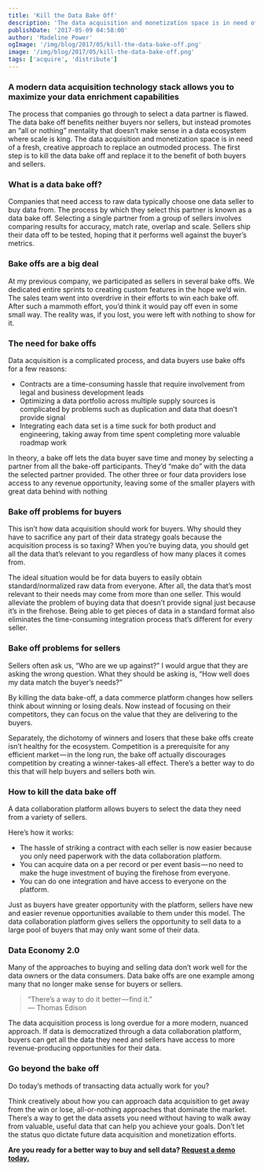 ```yaml
---
title: 'Kill the Data Bake Off'
description: 'The data acquisition and monetization space is in need of a fresh, creative approach to replace an outmoded process. The first step is to kill the data bake off and replace it to the benefit of both buyers and sellers.'
publishDate: '2017-05-09 04:58:00'
author: 'Madeline Power'
ogImage: '/img/blog/2017/05/kill-the-data-bake-off.png'
image: '/img/blog/2017/05/kill-the-data-bake-off.png'
tags: ['acquire', 'distribute']
---
```

### A modern data acquisition technology stack allows you to maximize your data enrichment capabilities

The process that companies go through to select a data partner is flawed. The data bake off benefits neither buyers nor sellers, but instead promotes an “all or nothing” mentality that doesn’t make sense in a data ecosystem where scale is king. The data acquisition and monetization space is in need of a fresh, creative approach to replace an outmoded process. The first step is to kill the data bake off and replace it to the benefit of both buyers and sellers.

### What is a data bake off?

Companies that need access to raw data typically choose one data seller to buy data from. The process by which they select this partner is known as a data bake off. Selecting a single partner from a group of sellers involves comparing results for accuracy, match rate, overlap and scale. Sellers ship their data off to be tested, hoping that it performs well against the buyer’s metrics.

### Bake offs are a big deal

At my previous company, we participated as sellers in several bake offs. We dedicated entire sprints to creating custom features in the hope we’d win. The sales team went into overdrive in their efforts to win each bake off. After such a mammoth effort, you’d think it would pay off even in some small way. The reality was, if you lost, you were left with nothing to show for it.

### The need for bake offs

Data acquisition is a complicated process, and data buyers use bake offs for a few reasons:

* Contracts are a time-consuming hassle that require involvement from legal and business development leads
* Optimizing a data portfolio across multiple supply sources is complicated by problems such as duplication and data that doesn’t provide signal
* Integrating each data set is a time suck for both product and engineering, taking away from time spent completing more valuable roadmap work

In theory, a bake off lets the data buyer save time and money by selecting a partner from all the bake-off participants. They’d “make do” with the data the selected partner provided. The other three or four data providers lose access to any revenue opportunity, leaving some of the smaller players with great data behind with nothing

### Bake off problems for buyers

This isn’t how data acquisition should work for buyers. Why should they have to sacrifice any part of their data strategy goals because the acquisition process is so taxing? When you’re buying data, you should get all the data that’s relevant to you regardless of how many places it comes from.

The ideal situation would be for data buyers to easily obtain standard/normalized raw data from everyone. After all, the data that’s most relevant to their needs may come from more than one seller. This would alleviate the problem of buying data that doesn’t provide signal just because it’s in the firehose. Being able to get pieces of data in a standard format also eliminates the time-consuming integration process that’s different for every seller.

### Bake off problems for sellers

Sellers often ask us, “Who are we up against?” I would argue that they are asking the wrong question. What they should be asking is, “How well does my data match the buyer’s needs?”

By killing the data bake-off, a data commerce platform changes how sellers think about winning or losing deals. Now instead of focusing on their competitors, they can focus on the value that they are delivering to the buyers.

Separately, the dichotomy of winners and losers that these bake offs create isn’t healthy for the ecosystem. Competition is a prerequisite for any efficient market — in the long run, the bake off actually discourages competition by creating a winner-takes-all effect. There’s a better way to do this that will help buyers and sellers both win.

### How to kill the data bake off

A data collaboration platform allows buyers to select the data they need from a variety of sellers.

Here’s how it works:

* The hassle of striking a contract with each seller is now easier because you only need paperwork with the data collaboration platform.
* You can acquire data on a per record or per event basis — no need to make the huge investment of buying the firehose from everyone.
* You can do one integration and have access to everyone on the platform.

Just as buyers have greater opportunity with the platform, sellers have new and easier revenue opportunities available to them under this model. The data collaboration platform gives sellers the opportunity to sell data to a large pool of buyers that may only want some of their data.

### Data Economy 2.0

Many of the approaches to buying and selling data don’t work well for the data owners or the data consumers. Data bake offs are one example among many that no longer make sense for buyers or sellers.

> “There’s a way to do it better — find it.”  
> — Thomas Edison

The data acquisition process is long overdue for a more modern, nuanced approach. If data is democratized through a data collaboration platform, buyers can get all the data they need and sellers have access to more revenue-producing opportunities for their data.

### Go beyond the bake off

Do today’s methods of transacting data actually work for you?

Think creatively about how you can approach data acquisition to get away from the win or lose, all-or-nothing approaches that dominate the market. There’s a way to get the data assets you need without having to walk away from valuable, useful data that can help you achieve your goals. Don’t let the status quo dictate future data acquisition and monetization efforts.

**Are you ready for a better way to buy and sell data? [Request a demo today.](/contact)**
